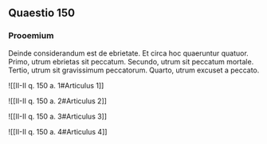 ## Quaestio 150

### Prooemium

Deinde considerandum est de ebrietate. Et circa hoc quaeruntur quatuor. Primo, utrum ebrietas sit peccatum. Secundo, utrum sit peccatum mortale. Tertio, utrum sit gravissimum peccatorum. Quarto, utrum excuset a peccato.

![[II-II q. 150 a. 1#Articulus 1]]

![[II-II q. 150 a. 2#Articulus 2]]

![[II-II q. 150 a. 3#Articulus 3]]

![[II-II q. 150 a. 4#Articulus 4]]

